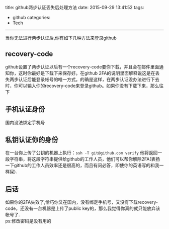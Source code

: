 title: github两步认证丢失后处理方法
date: 2015-09-29 13:41:52
tags:
- github
categories:
- Tech

---
当你无法进行两步认证后,你有如下几种方法来登录github
## recovery-code
github设置了两步认证以后有一个recovery-code要你下载，并且会在邮件里面通知你，这时你最好是下载下来保存好。在github 2FA的说明里面解释说这是在丢失两步认证后能登录帐号的唯一方式。的确是这样，在两步认证没办法进行下去时，你可以输入你的recovery-code来登录github。如果你没有下载下来，那么往下

## 手机认证身份
国内没法绑定手机号

## 私钥认证你的身份
在一台你上传了公钥的机器上执行：`ssh -T git@github.com verify` 他将返回一段字符串，将这段字符串提供给github的工作人员，他们可以帮你解除2FA(表扬一下github的工作人员效率还是很高的，而且有问必答，即使你的英语写的和我一样屎).

## 后话
如果你的2FA失效了,恰巧你又在国内，没有绑定手机号，又没有下载recovery-code，还没有一台机器是上传了public key的，那么我觉得你真的就只能放弃该帐号了.  
ps:修改密码是没有用的
